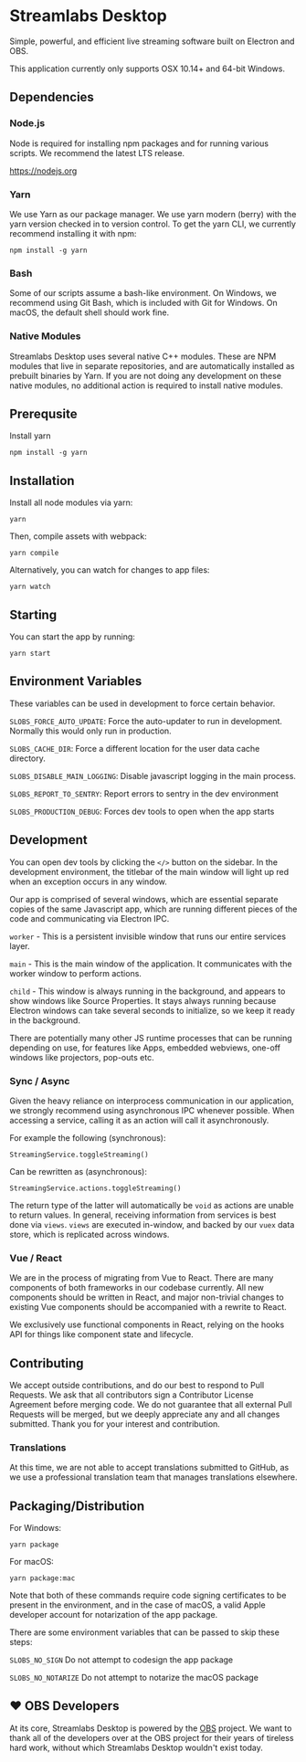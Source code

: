 # Streamlabs Desktop

Simple, powerful, and efficient live streaming software built on Electron and OBS.

This application currently only supports OSX 10.14+ and 64-bit Windows.

## Dependencies

### Node.js

Node is required for installing npm packages and for running
various scripts. We recommend the latest LTS release.

https://nodejs.org

### Yarn

We use Yarn as our package manager. We use yarn modern (berry) with
the yarn version checked in to version control. To get the yarn CLI,
we currently recommend installing it with npm:

```
npm install -g yarn
```

### Bash

Some of our scripts assume a bash-like environment. On Windows, we recommend
using Git Bash, which is included with Git for Windows. On macOS, the
default shell should work fine.

### Native Modules

Streamlabs Desktop uses several native C++ modules. These are NPM modules
that live in separate repositories, and are automatically installed as prebuilt
binaries by Yarn. If you are not doing any development on these native modules,
no additional action is required to install native modules.

## Prerequsite

Install yarn

```
npm install -g yarn
```

## Installation

Install all node modules via yarn:

```
yarn
```

Then, compile assets with webpack:

```
yarn compile
```

Alternatively, you can watch for changes to app files:

```
yarn watch
```

## Starting

You can start the app by running:

```
yarn start
```

## Environment Variables

These variables can be used in development to force certain behavior.

`SLOBS_FORCE_AUTO_UPDATE`: Force the auto-updater to run in development. Normally
this would only run in production.

`SLOBS_CACHE_DIR`: Force a different location for the user data cache directory.

`SLOBS_DISABLE_MAIN_LOGGING`: Disable javascript logging in the main process.

`SLOBS_REPORT_TO_SENTRY`: Report errors to sentry in the dev environment

`SLOBS_PRODUCTION_DEBUG`: Forces dev tools to open when the app starts

## Development

You can open dev tools by clicking the `</>` button on the sidebar.
In the development environment, the titlebar of the main window will
light up red when an exception occurs in any window.

Our app is comprised of several windows, which are essential separate
copies of the same Javascript app, which are running different pieces
of the code and communicating via Electron IPC.

`worker` - This is a persistent invisible window that runs our entire
services layer.

`main` - This is the main window of the application. It communicates
with the worker window to perform actions.

`child` - This window is always running in the background, and appears
to show windows like Source Properties. It stays always running because
Electron windows can take several seconds to initialize, so we keep it
ready in the background.

There are potentially many other JS runtime processes that can be running
depending on use, for features like Apps, embedded webviews, one-off windows
like projectors, pop-outs etc.

### Sync / Async

Given the heavy reliance on interprocess communication in our application,
we strongly recommend using asynchronous IPC whenever possible. When
accessing a service, calling it as an action will call it asynchronously.

For example the following (synchronous):

```
StreamingService.toggleStreaming()
```

Can be rewritten as (asynchronous):

```
StreamingService.actions.toggleStreaming()
```

The return type of the latter will automatically be `void` as actions
are unable to return values.  In general, receiving information from
services is best done via `views`.  `views` are executed in-window, and
backed by our `vuex` data store, which is replicated across windows.

### Vue / React

We are in the process of migrating from Vue to React. There are many components
of both frameworks in our codebase currently. All new components should be
written in React, and major non-trivial changes to existing Vue components
should be accompanied with a rewrite to React.

We exclusively use functional components in React, relying on the hooks API
for things like component state and lifecycle.

## Contributing

We accept outside contributions, and do our best to respond to Pull Requests.
We ask that all contributors sign a Contributor License Agreement before merging
code. We do not guarantee that all external Pull Requests will be merged, but
we deeply appreciate any and all changes submitted. Thank you for your interest
and contribution.

### Translations

At this time, we are not able to accept translations submitted to GitHub, as we
use a professional translation team that manages translations elsewhere.

## Packaging/Distribution

For Windows:

```
yarn package
```

For macOS:

```
yarn package:mac
```

Note that both of these commands require code signing certificates to be
present in the environment, and in the case of macOS, a valid Apple developer
account for notarization of the app package.

There are some environment variables that can be passed to skip these steps:

`SLOBS_NO_SIGN` Do not attempt to codesign the app package

`SLOBS_NO_NOTARIZE` Do not attempt to notarize the macOS package

## ❤ OBS Developers

At its core, Streamlabs Desktop is powered by the [OBS](https://obsproject.com/)
project. We want to thank all of the developers over at the OBS project for
their years of tireless hard work, without which Streamlabs Desktop wouldn't exist today.
